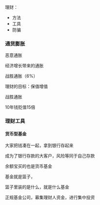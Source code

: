 理财：

+ 方法
+ 工具
+ 防骗

### 通货膨胀

恶意通胀

经济增长带来的通胀



战胜通胀（6%）

理财的目标：保值增值

战胜通胀

10年钱贬值15倍

### 理财工具

#### 货币型基金



大家把钱凑在一起，拿到银行存起来

成为了银行存款的大客户，风险等同于自己存款



余额宝买的也是货币基金





基金就是篮子，

篮子里装的是什么，就是什么基金



正规基金公司，募集理财人资金，进行集中投资





